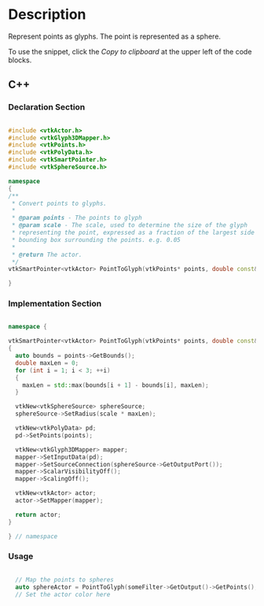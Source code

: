 # Description

Represent points as glyphs. The point is represented as a sphere.

To use the snippet, click the *Copy to clipboard* at the upper left of the code blocks.

## C++

### Declaration Section

```c++

#include <vtkActor.h>
#include <vtkGlyph3DMapper.h>
#include <vtkPoints.h>
#include <vtkPolyData.h>
#include <vtkSmartPointer.h>
#include <vtkSphereSource.h>

namespace
{
/**
 * Convert points to glyphs.
 *
 * @param points - The points to glyph
 * @param scale - The scale, used to determine the size of the glyph
 * representing the point, expressed as a fraction of the largest side of the
 * bounding box surrounding the points. e.g. 0.05
 *
 * @return The actor.
 */
vtkSmartPointer<vtkActor> PointToGlyph(vtkPoints* points, double const& scale);

}

```

### Implementation Section

``` c++

namespace {

vtkSmartPointer<vtkActor> PointToGlyph(vtkPoints* points, double const& scale)
{
  auto bounds = points->GetBounds();
  double maxLen = 0;
  for (int i = 1; i < 3; ++i)
  {
    maxLen = std::max(bounds[i + 1] - bounds[i], maxLen);
  }

  vtkNew<vtkSphereSource> sphereSource;
  sphereSource->SetRadius(scale * maxLen);

  vtkNew<vtkPolyData> pd;
  pd->SetPoints(points);

  vtkNew<vtkGlyph3DMapper> mapper;
  mapper->SetInputData(pd);
  mapper->SetSourceConnection(sphereSource->GetOutputPort());
  mapper->ScalarVisibilityOff();
  mapper->ScalingOff();

  vtkNew<vtkActor> actor;
  actor->SetMapper(mapper);

  return actor;
}

} // namespace
```

### Usage

``` c++

  // Map the points to spheres
  auto sphereActor = PointToGlyph(someFilter->GetOutput()->GetPoints(), 0.05);
  // Set the actor color here

```
